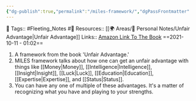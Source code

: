 ```yaml
---
{"dg-publish":true,"permalink":"/miles-framework/","dgPassFrontmatter":true,"noteIcon":"1","created":"2023-11-14T21:08:43.817+05:30","updated":"2023-12-17T22:14:22.052+05:30"}
---
```


🧶 Tags:: #Fleeting_Notes #🌱 
Resources:: [[🌍 Areas/📧 Personal Notes/Unfair Advantage\|Unfair Advantage]]
Links:: <a href="https://www.amazon.in/Unfair-Advantage-Startup-Success-Starts-ebook/dp/B07ND3V1ZS">Amazon Link To The Book</a>
==2021-10-11 - 01:02==

1. A framework from the book 'Unfair Advantage.'
2. MILES framework talks about how one can get an unfair advantage with things like [[Money\|Money]], [[Intelligence\|Intelligence]], [[Insight\|Insight]], [[Luck\|Luck]], [[Education\|Education]], [[Expertise\|Expertise]], and [[Status\|Status]].
3. You can have any one of multiple of these advantages. It's a matter of recognizing what you have and playing to your strengths.